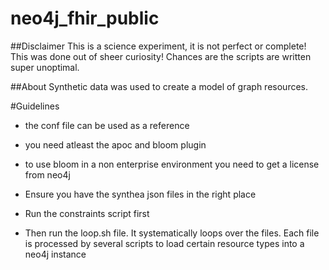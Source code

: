# neo4j_fhir_public
##Disclaimer
This is a science experiment, it is not perfect or complete!
This was done out of sheer curiosity! Chances are the scripts are written 
super unoptimal.

##About
Synthetic  data was used to create a model of graph resources. 

#Guidelines
* the conf file can be used as a reference
* you need atleast the apoc and bloom plugin
* to use bloom in a non enterprise environment you need to get a license from neo4j


* Ensure you have the synthea json files in the right place
* Run the constraints script first
* Then run the loop.sh file. It systematically loops over the files. Each file 
is processed by several scripts to load certain resource types into a neo4j instance

